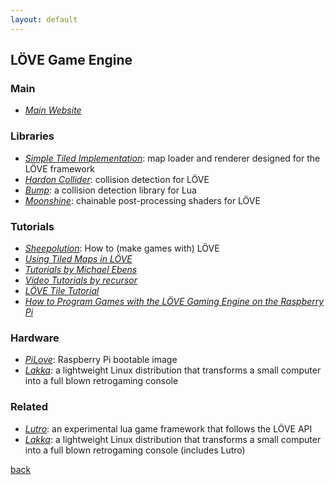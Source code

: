 ```yaml
---
layout: default
---
```


## LÖVE Game Engine

### Main

* _[Main Website](https://love2d.org/)_

### Libraries

* _[Simple Tiled Implementation](https://github.com/karai17/Simple-Tiled-Implementation)_: map loader and renderer designed for the LÖVE framework
* _[Hardon Collider](http://vrld.github.io/HardonCollider/)_: collision detection for LÖVE
* _[Bump](https://github.com/kikito/bump.lua)_: a collision detection library for Lua
* _[Moonshine](https://github.com/vrld/moonshine)_: chainable post-processing shaders for LÖVE

### Tutorials

* _[Sheepolution](http://sheepolution.com/learn/book/contents)_: How to (make games with) LÖVE
* _[Using Tiled Maps in LÖVE](http://lua.space/gamedev/using-tiled-maps-in-love)_
* _[Tutorials by Michael Ebens](http://ebens.me/categories/tutorials/)_
* _[Video Tutorials by recursor](https://www.youtube.com/watch?v=Jte9o4S6rlo&list=PLZVNxI_lsRW2kXnJh2BMb6D82HCAoSTUB)_
* _[LÖVE Tile Tutorial](https://github.com/kikito/love-tile-tutorial/wiki)_
* _[How to Program Games with the LÖVE Gaming Engine on the Raspberry Pi](https://opensource.com/article/17/4/how-program-games-raspberry-pi)_

### Hardware

* _[PiLove](http://pilove.mitako.eu/)_: Raspberry Pi bootable image
* _[Lakka](http://www.lakka.tv/)_: a lightweight Linux distribution that transforms a small computer into a full blown retrogaming console

### Related

* _[Lutro](https://docs.libretro.com/library/lutro/)_: an experimental lua game framework that follows the LÖVE API
* _[Lakka](http://www.lakka.tv/)_: a lightweight Linux distribution that transforms a small computer into a full blown retrogaming console (includes Lutro)

[back](../)
